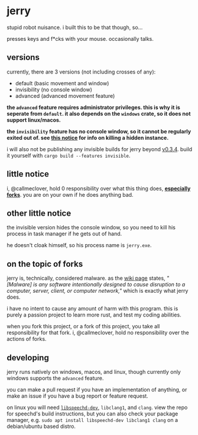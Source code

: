 # jerry

stupid robot nuisance.
i built this to be that though, so...

presses keys and f\*cks with your mouse. occasionally talks.

## versions

currently, there are 3 versions (not including crosses of any):

- default (basic movement and window)
- invisibility (no console window)
- advanced (advanced movement feature)

**the `advanced` feature requires administrator privileges. this is why it is seperate from `default`. it also depends on the `windows` crate, so it does not support linux/macos.**

**the `invisibility` feature has no console window, so it cannot be regularly exited out of. see [this notice](#other-little-notice) for info on killing a hidden instance.**

i will also not be publishing any invisible builds for jerry beyond [v0.3.4](https://github.com/callmeclover/jerry/releases/tag/v0.3.4). build it yourself with `cargo build --features invisible`.

## little notice

i, @callmeclover, hold 0 responsibility over what this thing does, [**especially forks**](#on-the-topic-of-forks). you are on your own if he does anything bad.

## other little notice

the invisible version hides the console window, so you need to kill his process in task manager if he gets out of hand.

he doesn't cloak himself, so his process name is `jerry.exe`.

## on the topic of forks

jerry is, technically, considered malware. as the [wiki page](https://wikipedia.com/wiki/Malware) states, _"[Malware] is any software intentionally designed to cause disruption to a computer, server, client, or computer network,"_ which is exactly what jerry does.

i have no intent to cause any amount of harm with this program. this is purely a passion project to learn more rust, and test my coding abilities.

when you fork this project, or a fork of this project, you take all responsibility for that fork. i, @callmeclover, hold no responsibility over the actions of forks.

## developing

jerry runs natively on windows, macos, and linux, though currently only windows supports the `advanced` feature.

you can make a pull request if you have an implementation of anything, or make an issue if you have a bug report or feature request.

on linux you will need [`libspeechd-dev`](https://github.com/brailcom/speechd), `libclang1`, and `clang`. view the repo for speechd's build instructions, but you can also check your package manager, e.g. `sudo apt install libspeechd-dev libclang1 clang` on a debian/ubuntu based distro.
